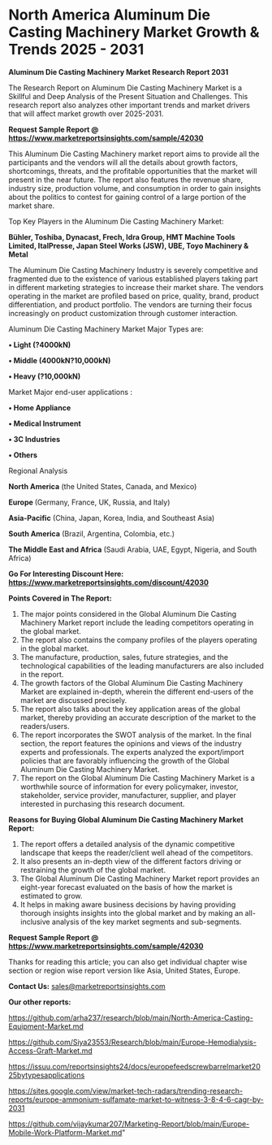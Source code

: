 # North America Aluminum Die Casting Machinery Market Growth & Trends 2025 - 2031

<strong>Aluminum Die Casting Machinery Market Research Report 2031</strong>

The Research Report on Aluminum Die Casting Machinery Market is a Skillful and Deep Analysis of the Present Situation and Challenges. This research report also analyzes other important trends and market drivers that will affect market growth over 2025-2031.

<strong>Request Sample Report @ <a href=https://www.marketreportsinsights.com/sample/42030>https://www.marketreportsinsights.com/sample/42030</a></strong>

This Aluminum Die Casting Machinery market report aims to provide all the participants and the vendors will all the details about growth factors, shortcomings, threats, and the profitable opportunities that the market will present in the near future. The report also features the revenue share, industry size, production volume, and consumption in order to gain insights about the politics to contest for gaining control of a large portion of the market share.

Top Key Players in the Aluminum Die Casting Machinery Market:

<strong>Bühler, Toshiba, Dynacast, Frech, Idra Group, HMT Machine Tools Limited, ItalPresse, Japan Steel Works (JSW), UBE, Toyo Machinery & Metal</strong>

The Aluminum Die Casting Machinery Industry is severely competitive and fragmented due to the existence of various established players taking part in different marketing strategies to increase their market share. The vendors operating in the market are profiled based on price, quality, brand, product differentiation, and product portfolio. The vendors are turning their focus increasingly on product customization through customer interaction.

Aluminum Die Casting Machinery Market Major Types are:

<strong>•  Light (?4000kN)

•  Middle (4000kN?10,000kN)

•  Heavy (?10,000kN)</strong>

Market Major end-user applications :

<strong>•  Home Appliance

•  Medical Instrument

•  3C Industries

•  Others</strong>

Regional Analysis

</u><strong><b>North America</b></strong> (the United States, Canada, and Mexico)

<strong><b>Europe </b></strong>(Germany, France, UK, Russia, and Italy)

<strong><b>Asia-Pacific</b></strong> (China, Japan, Korea, India, and Southeast Asia)

<strong><b>South America</b></strong> (Brazil, Argentina, Colombia, etc.)

<strong><b>The Middle East and Africa</b></strong> (Saudi Arabia, UAE, Egypt, Nigeria, and South Africa)

<strong>Go For Interesting Discount Here: <a href=https://www.marketreportsinsights.com/discount/42030>https://www.marketreportsinsights.com/discount/42030</a></strong>

<strong>Points Covered in The Report:</strong>
<ol>
  <li>The major points considered in the Global Aluminum Die Casting Machinery Market report include the leading competitors operating in the global market.</li>
  <li>The report also contains the company profiles of the players operating in the global market.</li>
  <li>The manufacture, production, sales, future strategies, and the technological capabilities of the leading manufacturers are also included in the report.</li>
  <li>The growth factors of the Global Aluminum Die Casting Machinery Market are explained in-depth, wherein the different end-users of the market are discussed precisely.</li>
  <li>The report also talks about the key application areas of the global market, thereby providing an accurate description of the market to the readers/users.</li>
  <li>The report incorporates the SWOT analysis of the market. In the final section, the report features the opinions and views of the industry experts and professionals. The experts analyzed the export/import policies that are favorably influencing the growth of the Global Aluminum Die Casting Machinery Market.</li>
  <li>The report on the Global Aluminum Die Casting Machinery Market is a worthwhile source of information for every policymaker, investor, stakeholder, service provider, manufacturer, supplier, and player interested in purchasing this research document.</li>
</ol>
<strong>Reasons for Buying Global Aluminum Die Casting Machinery Market Report:</strong>

<ol>
  <li>The report offers a detailed analysis of the dynamic competitive landscape that keeps the reader/client well ahead of the competitors.</li>
  <li>It also presents an in-depth view of the different factors driving or restraining the growth of the global market.</li>
  <li>The Global Aluminum Die Casting Machinery Market report provides an eight-year forecast evaluated on the basis of how the market is estimated to grow.</li>
  <li>It helps in making aware business decisions by having providing thorough insights insights into the global market and by making an all-inclusive analysis of the key market segments and sub-segments.</li>
</ol>
<strong>Request Sample Report @ <a href=https://www.marketreportsinsights.com/sample/42030>https://www.marketreportsinsights.com/sample/42030</a></strong>


Thanks for reading this article; you can also get individual chapter wise section or region wise report version like Asia, United States, Europe.

<strong>Contact Us:</strong>
sales@marketreportsinsights.com

<strong>Our other reports:</strong>

<a href=https://github.com/arha237/research/blob/main/North-America-Casting-Equipment-Market.md>https://github.com/arha237/research/blob/main/North-America-Casting-Equipment-Market.md</a>

<a href=https://github.com/Siya23553/Research/blob/main/Europe-Hemodialysis-Access-Graft-Market.md>https://github.com/Siya23553/Research/blob/main/Europe-Hemodialysis-Access-Graft-Market.md</a>

<a href=https://issuu.com/reportsinsights24/docs/europefeedscrewbarrelmarket2025bytypesapplications>https://issuu.com/reportsinsights24/docs/europefeedscrewbarrelmarket2025bytypesapplications</a>

<a href=https://sites.google.com/view/market-tech-radars/trending-research-reports/europe-ammonium-sulfamate-market-to-witness-3-8-4-6-cagr-by-2031>https://sites.google.com/view/market-tech-radars/trending-research-reports/europe-ammonium-sulfamate-market-to-witness-3-8-4-6-cagr-by-2031</a>

<a href=https://github.com/vijaykumar207/Marketing-Report/blob/main/Europe-Mobile-Work-Platform-Market.md>https://github.com/vijaykumar207/Marketing-Report/blob/main/Europe-Mobile-Work-Platform-Market.md</a>"
